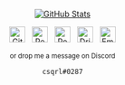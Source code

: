 <div align="center">
    
  [![GitHub Stats](https://github-readme-stats.vercel.app/api?username=headiscoding&show_icons=true&count_private=true&hide_title=true&hide_border=true)][me/gh]
  
  <p>
    
[<img src="https://github.com/fluidicon.png" alt="GitHub" height="28" />][me/gh] &nbsp;
[<img src="https://upload.wikimedia.org/wikipedia/commons/thumb/b/b2/Repl.it_logo.svg/768px-Repl.it_logo.svg.png" alt="Replit" height="28" />][me/repl] &nbsp;
[<img src="https://doy2mn9upadnk.cloudfront.net/uploads/default/original/4X/6/b/1/6b16738af0d9f6edcf80e09e6bf38a4c9e7cfb83.png" alt="Roblox DevForum" height="28" />][me/rbxdev] &nbsp;
[<img src="https://camo.githubusercontent.com/490c1391f957c8702c718172f34b7ff079d8c8ec/68747470733a2f2f63646e2e6472696262626c652e636f6d2f6173736574732f6472696262626c652d62616c6c2d3139322d323365636264663938373833323233316538376336343262623235646538323161663162613637333461363236633863323539613230613063613531613234372e706e67" alt="Dribbble" height="28" />][me/dribbble] &nbsp;
[<img src="https://img.icons8.com/fluent/2x/microsoft-outlook-2019.png" alt="Email" height="28" />][me/mail]

<sub>
or drop me a message on Discord
</sub>

```
csqrl#0287
```


  </p>
</div>

[me/gh]: https://github.com/headiscoding
[me/repl]: https://repl.it/@headiscoding
[me/rbxdev]: https://devforum.roblox.com/u/csqrl
[me/dribbble]: https://dribbble.com/csqrl
[me/mail]: mailto://csqrl+gh@outlook.com
